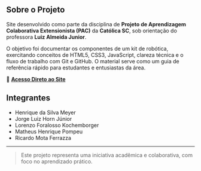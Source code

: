 ## Sobre o Projeto

Site desenvolvido como parte da disciplina de **Projeto de Aprendizagem Colaborativa Extensionista (PAC)** da **Católica SC**, sob orientação do professora **Luiz Almeida Junior**.

O objetivo foi documentar os componentes de um kit de robótica, exercitando conceitos de HTML5, CSS3, JavaScript, clareza técnica e o fluxo de trabalho com Git e GitHub. O material serve como um guia de referência rápido para estudantes e entusiastas da área.

🔗 **[Acesso Direto ao Site](https://jorgehornjr.github.io/PAC-2-Documentacao/index.html)**

## Integrantes

- Henrique da Silva Meyer
- Jorge Luiz Horn Júnior  
- Lorenzo Foralosso Kochemborger
- Matheus Henrique Pompeu 
- Ricardo Mota Ferrazza

---

> Este projeto representa uma iniciativa acadêmica e colaborativa, com foco no aprendizado prático.

